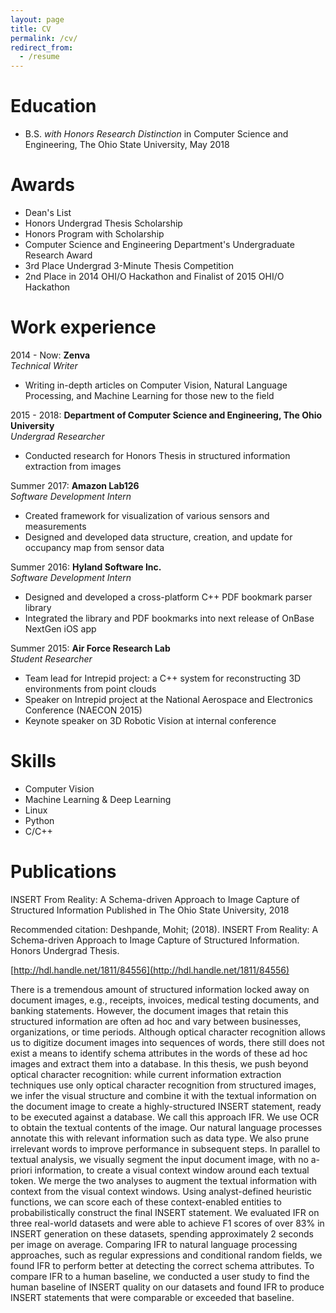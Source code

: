 ```yaml
---
layout: page
title: CV
permalink: /cv/
redirect_from:
  - /resume
---
```


Education
======
* B.S. _with Honors Research Distinction_ in Computer Science and Engineering, The Ohio State University, May 2018

Awards
======
* Dean's List
* Honors Undergrad Thesis Scholarship
* Honors Program with Scholarship
* Computer Science and Engineering Department's Undergraduate Research Award
* 3rd Place Undergrad 3-Minute Thesis Competition
* 2nd Place in 2014 OHI/O Hackathon and Finalist of 2015 OHI/O Hackathon

Work experience
======
2014 - Now: **Zenva**  
_Technical Writer_
* Writing in-depth articles on Computer Vision, Natural Language Processing, and Machine Learning for those new to the field

2015 - 2018: **Department of Computer Science and Engineering, The Ohio University**  
_Undergrad Researcher_
* Conducted research for Honors Thesis in structured information extraction from images

Summer 2017: **Amazon Lab126**  
_Software Development Intern_
* Created framework for visualization of various sensors and measurements
* Designed and developed data structure, creation, and update for occupancy map from sensor data

Summer 2016: **Hyland Software Inc.**  
_Software Development Intern_
* Designed and developed a cross-platform C++ PDF bookmark parser library
* Integrated the library and PDF bookmarks into next release of OnBase NextGen iOS app

Summer 2015: **Air Force Research Lab**  
_Student Researcher_
* Team lead for Intrepid project: a C++ system for reconstructing 3D environments from point clouds
* Speaker on Intrepid project at the National Aerospace and Electronics Conference (NAECON 2015)
* Keynote speaker on 3D Robotic Vision at internal conference

Skills
======
* Computer Vision
* Machine Learning & Deep Learning
* Linux
* Python
* C/C++

Publications
======
INSERT From Reality: A Schema-driven Approach to Image Capture of Structured Information
Published in The Ohio State University, 2018

Recommended citation: Deshpande, Mohit; (2018). INSERT From Reality: A Schema-driven Approach to Image Capture of Structured Information. Honors Undergrad Thesis.

[http://hdl.handle.net/1811/84556](http://hdl.handle.net/1811/84556)

There is a tremendous amount of structured information locked away on document images, e.g., receipts, invoices, medical testing documents, and banking statements. However, the document images that retain this structured information are often ad hoc and vary between businesses, organizations, or time periods. Although optical character recognition allows us to digitize document images into sequences of words, there still does not exist a means to identify schema attributes in the words of these ad hoc images and extract them into a database. In this thesis, we push beyond optical character recognition: while current information extraction techniques use only optical character recognition from structured images, we infer the visual structure and combine it with the textual information on the document image to create a highly-structured INSERT statement, ready to be executed against a database. We call this approach IFR. We use OCR to obtain the textual contents of the image. Our natural language processes annotate this with relevant information such as data type. We also prune irrelevant words to improve performance in subsequent steps. In parallel to textual analysis, we visually segment the input document image, with no a-priori information, to create a visual context window around each textual token. We merge the two analyses to augment the textual information with context from the visual context windows. Using analyst-defined heuristic functions, we can score each of these context-enabled entities to probabilistically construct the final INSERT statement. We evaluated IFR on three real-world datasets and were able to achieve F1 scores of over 83% in INSERT generation on these datasets, spending approximately 2 seconds per image on average. Comparing IFR to natural language processing approaches, such as regular expressions and conditional random fields, we found IFR to perform better at detecting the correct schema attributes. To compare IFR to a human baseline, we conducted a user study to find the human baseline of INSERT quality on our datasets and found IFR to produce INSERT statements that were comparable or exceeded that baseline.


